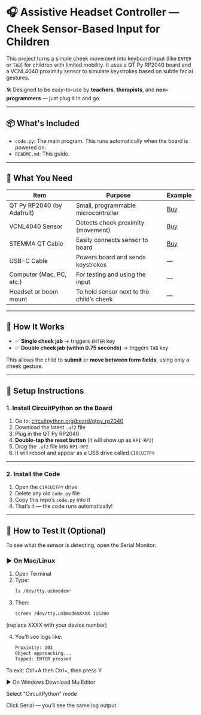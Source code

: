 # 🎧 Assistive Headset Controller — Cheek Sensor-Based Input for Children

This project turns a simple cheek movement into keyboard input (like `ENTER` or `TAB`) for children with limited mobility. It uses a QT Py RP2040 board and a VCNL4040 proximity sensor to simulate keystrokes based on subtle facial gestures.

🛠 Designed to be easy-to-use by **teachers**, **therapists**, and **non-programmers** — just plug it in and go.

---

## 📦 What's Included

- `code.py`: The main program. This runs automatically when the board is powered on.
- `README.md`: This guide.

---

## 🧰 What You Need

| Item                          | Purpose                                      | Example |
|------------------------------|----------------------------------------------|---------|
| QT Py RP2040 (by Adafruit)   | Small, programmable microcontroller          | [Buy](https://www.adafruit.com/product/4900) |
| VCNL4040 Sensor              | Detects cheek proximity (movement)           | [Buy](https://www.adafruit.com/product/4666) |
| STEMMA QT Cable              | Easily connects sensor to board              | [Buy](https://www.adafruit.com/product/4210) |
| USB-C Cable                  | Powers board and sends keystrokes            | —       |
| Computer (Mac, PC, etc.)     | For testing and using the input              | —       |
| Headset or boom mount        | To hold sensor next to the child’s cheek     | —       |

---

## 🧠 How It Works

- ✅ **Single cheek jab** → triggers `ENTER` key
- ✅ **Double cheek jab (within 0.75 seconds)** → triggers `TAB` key

This allows the child to **submit** or **move between form fields**, using only a cheek gesture.

---

## 🔧 Setup Instructions

### 1. Install CircuitPython on the Board
1. Go to: [circuitpython.org/board/qtpy_rp2040](https://circuitpython.org/board/qtpy_rp2040)
2. Download the latest `.uf2` file
3. Plug in the QT Py RP2040
4. **Double-tap the reset button** (it will show up as `RPI-RP2`)
5. Drag the `.uf2` file into `RPI-RP2`
6. It will reboot and appear as a USB drive called `CIRCUITPY`

---

### 2. Install the Code
1. Open the `CIRCUITPY` drive
2. Delete any old `code.py` file
3. Copy this repo’s `code.py` into it
4. That’s it — the code runs automatically!

---

## 🧪 How to Test It (Optional)

To see what the sensor is detecting, open the Serial Monitor:

### ▶️ On Mac/Linux
1. Open Terminal
2. Type:
   ```bash
   ls /dev/tty.usbmodem*

3. Then:
    ```bash
    screen /dev/tty.usbmodemXXXX 115200
(replace XXXX with your device number)

4. You'll see logs like: 
    ```bash
    Proximity: 103
    Object approaching...
    Tapped: ENTER pressed

To exit:
Ctrl+A then Ctrl+\, then press Y

▶️ On Windows
Download Mu Editor

Select "CircuitPython" mode

Click Serial — you’ll see the same log output


